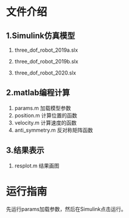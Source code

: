 # 文件介绍

## 1.Simulink仿真模型

1. three_dof_robot_2019a.slx

2. three_dof_robot_2019b.slx

3. three_dof_robot_2020.slx

## 2.matlab编程计算

1. params.m 加载模型参数
2. position.m 计算位置的函数
3. velocity.m 计算速度的函数
4. anti_symmetry.m 反对称矩阵函数

## 3.结果表示

1. resplot.m 结果画图

# 运行指南

先运行params加载参数，然后在Simulink点击运行。
